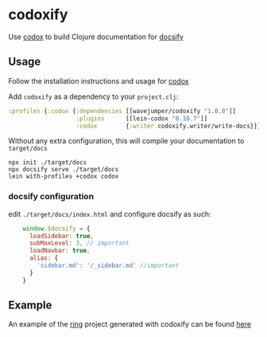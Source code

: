 # codoxify

Use [codox](https://github.com/weavejester/codox) to build Clojure documentation for [docsify](https://github.com/docsifyjs/docsify)

## Usage

Follow the installation instructions and usage for [codox](https://github.com/weavejester/codox)

Add `codoxify` as a dependency to your `project.clj`:

```clojure
:profiles {:codox {:dependencies [[wavejumper/codoxify "1.0.0"]]
                   :plugins      [[lein-codox "0.10.7"]]
                   :codox        {:writer codoxify.writer/write-docs}}}
```

Without any extra configuration, this will compile your documentation to `target/docs`

```
npx init ./target/docs
npx docsify serve ./target/docs
lein with-profiles +codox codox
```

### docsify configuration

edit `./target/docs/index.html` and configure docsify as such:

```javascript
    window.$docsify = {
      loadSidebar: true,
      subMaxLevel: 3, // important
      loadNavbar: true,
      alias: {
        'sidebar.md': '/_sidebar.md' //important
      }
    }
```

## Example

An example of the [ring](https://github.com/ring-clojure/ring) project generated with codoxify can be found [here](https://tscrowley.dev/codoxify/)

